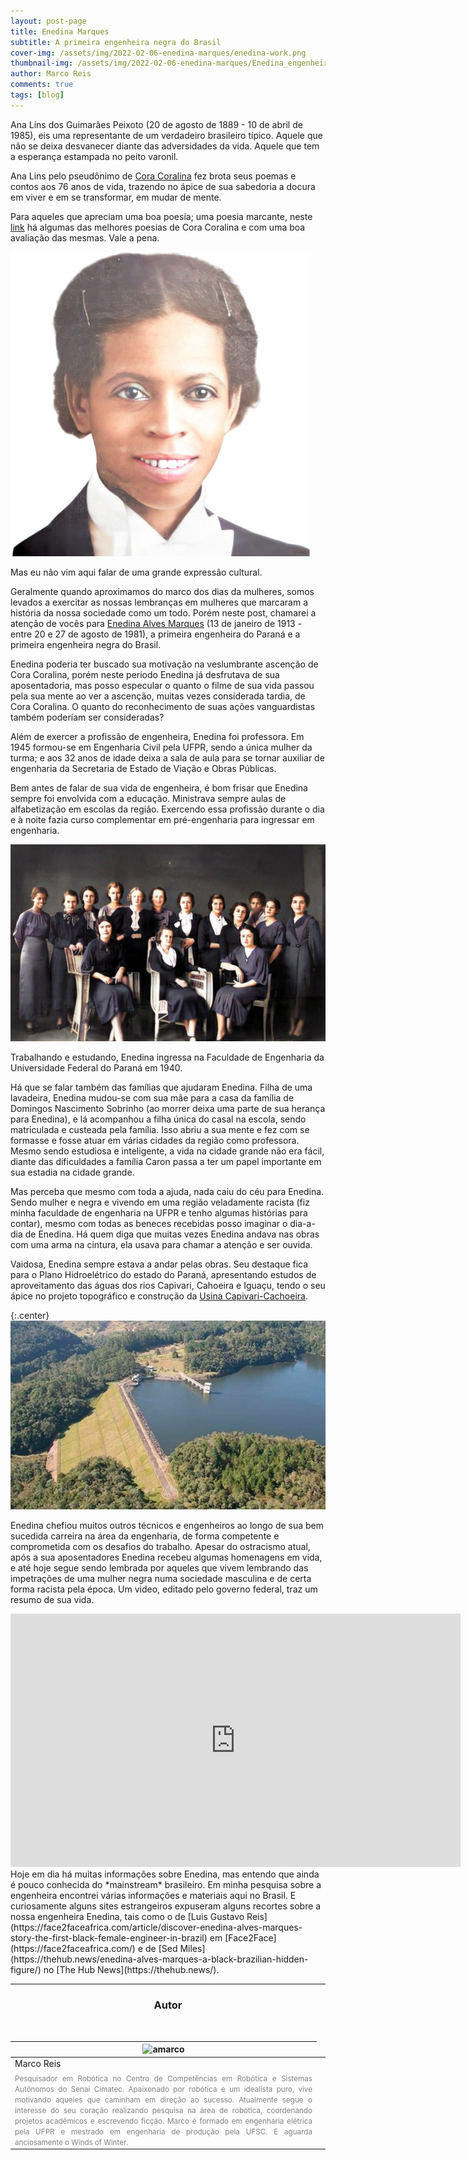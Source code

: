 ```yaml
---
layout: post-page
title: Enedina Marques
subtitle: A primeira engenheira negra do Brasil
cover-img: /assets/img/2022-02-06-enedina-marques/enedina-work.png
thumbnail-img: /assets/img/2022-02-06-enedina-marques/Enedina_engenheira_01.jpg
author: Marco Reis
comments: true
tags: [blog]
---
```


<!-- ## Introdução -->

Ana Lins dos Guimarães Peixoto (20 de agosto de 1889 - 10 de abril de 1985), eis uma representante de um verdadeiro brasileiro típico. Aquele que não se deixa desvanecer diante das adversidades da vida. Aquele que tem a esperança estampada no peito varonil. 

Ana Lins pelo pseudônimo de [Cora Coralina](https://pt.wikipedia.org/wiki/Cora_Coralina) fez brota seus poemas e contos aos 76 anos de vida, trazendo no ápice de sua sabedoria a docura em viver e em se transformar, em mudar de mente.

Para aqueles que apreciam uma boa poesia; uma poesia marcante, neste [link](https://www.culturagenial.com/cora-coralina-poemas-essenciais/) há algumas das melhores poesias de Cora Coralina e com uma boa avaliação das mesmas. Vale a pena.

![enedina-without-background.png](../assets/img/2022-02-06-enediina-marques/enedina-without-background.png)

Mas eu não vim aqui falar de uma grande expressão cultural. 

Geralmente quando aproximamos do marco dos dias da mulheres, somos levados a exercitar as nossas lembranças em mulheres que marcaram a história da nossa sociedade como um todo. Porém neste post, chamarei a atenção de vocês para [Enedina Alves Marques](https://pt.wikipedia.org/wiki/Enedina_Alves_Marques) (13 de janeiro de 1913 - entre 20 e 27 de agosto de 1981), a primeira engenheira do Paraná e a primeira engenheira negra do Brasil.

Enedina poderia ter buscado sua motivação na veslumbrante ascenção de Cora Coralina, porém neste período Enedina já desfrutava de sua aposentadoria, mas posso especular o quanto o filme de sua vida passou pela sua mente ao ver a ascenção, muitas vezes considerada tardia, de Cora Coralina. O quanto do reconhecimento de suas ações vanguardistas também poderíam ser consideradas?

Além de exercer a profissão de engenheira, Enedina foi professora. Em 1945 formou-se em Engenharia Civil pela UFPR, sendo a única mulher da turma; e aos 32 anos de idade deixa a sala de aula para se tornar auxiliar de engenharia da Secretaria de Estado de Viação e Obras Públicas.

Bem antes de falar de sua vida de engenheira, é bom frisar que Enedina sempre foi envolvida com a educação. Ministrava sempre aulas de alfabetização em escolas da região. Exercendo essa profissão durante o dia e à noite fazia curso complementar em pré-engenharia para ingressar em engenharia.

![turma-enedina.jpg](../assets/img/2022-02-06-enediina-marques/turma-enedina.jpg)

Trabalhando e estudando, Enedina ingressa na Faculdade de Engenharia da Universidade Federal do Paraná em 1940.

Há que se falar também das famílias que ajudaram Enedina. Filha de uma lavadeira, Enedina mudou-se com sua mãe para a casa da família de Domingos Nascimento Sobrinho (ao morrer deixa uma parte de sua herança para Enedina), e lá acompanhou a filha única do casal na escola, sendo matriculada e custeada pela família. Isso abriu a sua mente e fez com se formasse e fosse atuar em várias cidades da região como professora. Mesmo sendo estudiosa e inteligente, a vida na cidade grande não era fácil, diante das dificuldades a família Caron passa a ter um papel importante em sua estadia na cidade grande.

Mas perceba que mesmo com toda a ajuda, nada caiu do céu para Enedina. Sendo mulher e negra e vivendo em uma região veladamente racista (fiz minha faculdade de engenharia na UFPR e tenho algumas histórias para contar), mesmo com todas as beneces recebidas posso imaginar o dia-a-dia de Enedina. Há quem diga que muitas vezes Enedina andava nas obras com uma arma na cintura, ela usava para chamar a atenção e ser ouvida.

Vaidosa, Enedina sempre estava a andar pelas obras. Seu destaque fica para o Plano Hidroelétrico do estado do Paraná, apresentando estudos de aproveitamento das águas dos rios Capivari, Cahoeira e Iguaçu, tendo o seu ápice no projeto topográfico e construção da [Usina Capivari-Cachoeira](https://pt.wikipedia.org/wiki/Usina_Hidrel%C3%A9trica_Governador_Pedro_Viriato_Parigot_de_Souza).

{:.center}
![usina-capivari-cachoeira.jpeg](../assets/img/2022-02-06-enediina-marques/usina-capivari-cachoeira.jpeg)

Enedina chefiou muitos outros técnicos e engenheiros ao longo de sua bem sucedida carreira na área da engenharia, de forma competente e comprometida com os desafios do trabalho. Apesar do ostracismo atual, após a sua aposentadores Enedina recebeu algumas homenagens em vida, e até hoje segue sendo lembrada por aqueles que vivem lembrando das impetrações de uma mulher negra numa sociedade masculina e de certa forma racista pela época. Um video, editado pelo governo federal, traz um resumo de sua vida.


<!-- > *Leia o livro ou veja o filme **A invenção de Hugo Cabret**, isso pode te inspirar.* -->

<!-- [![O propósitco](https://img.youtube.com/vi/AIkWNjh_eo0/0.jpg)](https://www.youtube.com/watch?v=AIkWNjh_eo0 "A invenção de Hugo Cabret") -->

<center>
<iframe width="720" height="405" src="https://www.youtube.com/embed/MZxW3suSKDQ" title="YouTube video player" frameborder="0" allow="accelerometer; autoplay; clipboard-write; encrypted-media; gyroscope; picture-in-picture" allowfullscreen></iframe>
</center>
<!-- Bom se o seu **propósito** está definido, você necessitará de um plano. -->
<!-- <br> -->
<!-- detalhamento -->
Hoje em dia há muitas informações sobre Enedina, mas entendo que ainda é pouco conhecida do *mainstream* brasileiro. Em minha pesquisa sobre a engenheira encontrei várias informações e materiais aqui no Brasil. E curiosamente alguns sites estrangeiros expuseram alguns recortes sobre a nossa engenheira Enedina, tais como o de [Luis Gustavo Reis](https://face2faceafrica.com/article/discover-enedina-alves-marques-story-the-first-black-female-engineer-in-brazil) em [Face2Face](https://face2faceafrica.com/) e de [Sed Miles](https://thehub.news/enedina-alves-marques-a-black-brazilian-hidden-figure/) no [The Hub News](https://thehub.news/).


<!-- <br>

<br> -->
<!--
## Simulação
Como o projeto está em desenvolvimento, simulações parciais estão sendo testadas (referência).

<br>

## Live Action
Testes preliminares também estão sendo realizados em laboratório, onde alguns resultados foram alcançados.
-->

<!-- <br> -->

<!-- ### Referências

<div style="text-align: left">
  {% bibliography --cited %}
</div>

<br>

#### Footnotes

* footnotes will be placed here. This line is necessary
{:footnotes}

<br> -->

<hr>

<!-- autor -->
<center><h3 class="post-title">Autor</h3><br/></center>
<div class="row">
  <div class="col-xl-auto offset-xl-0 col-lg-4 offset-lg-0 center">
    <table class="table-borderless highlight">
      <thead>
        <tr>
          <th><img src="{{ 'assets/img/people/marcoreis8b&w-1.png' | relative_url }}" width="100" alt="amarco" class="img-fluid rounded-circle" /></th>
        </tr>
      </thead>
      <tbody>
        <tr class="font-weight-bolder" style="text-align: center margin-top: 0">
          <td>Marco Reis</td>
        </tr>
        <tr style="text-align: center" >
          <td style="color: #808080; vertical-align: top; text-align: justify"><small>Pesquisador em Robótica no Centro de Competências em Robótica e Sistemas Autônomos do Senai Cimatec. Apaixonado por robótica e um idealista puro, vive motivando aqueles que caminham em direção ao sucesso. Atualmente segue o interesse do seu coração realizando pesquisa na área de robótica, coordenando projetos acadêmicos e escrevendo ficção. Marco é formado em engenharia elétrica pela UFPR e mestrado em engenharia de produção pela UFSC. E aguarda anciosamente o Winds of Winter.</small></td>
          <td></td>
        </tr>
      </tbody>
    </table>
  </div>
</div>
